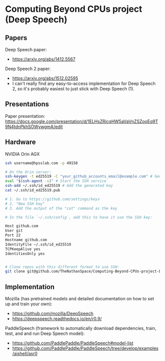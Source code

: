 # Computing Beyond CPUs project (Deep Speech)

## Papers

Deep Speech paper:

- https://arxiv.org/abs/1412.5567

Deep Speech 2 paper:

- https://arxiv.org/abs/1512.02595
- I can't really find any easy-to-access implementation for Deep Speech 2, so it's probably easiest to just stick with Deep Speech (1).

## Presentations

Paper presentation: https://docs.google.com/presentation/d/1ELHsZRicqHW5aVaVnZSZooEq9T9N4tdnPkhSOWywgmA/edit

## Hardware

NVIDIA Orin AGX

```bash
ssh username@hpsslab.com -p 49158
```
```bash
# On the Orin server:
ssh-keygen -t ed25519 -C "your_github_accounts_email@example.com" # Generate an SSH key
eval "$(ssh-agent -s)" # Start the SSH service
ssh-add ~/.ssh/id_ed25519 # Add the generated key
cat ~/.ssh/id_ed25519.pub

# 1. Go to https://github.com/settings/keys
# 2. "New SSH key"
# 3. Add the output of the "cat" command as the key

# In the file `~/.ssh/config`, add this to have it use the SSH key: 

Host github.com
User git
Port 22
Hostname github.com
IdentityFile ~/.ssh/id_ed25519
TCPKeepAlive yes
IdentitiesOnly yes


# Clone repos with this different format to use SSH:
git clone git@github.com/TheNathanSpace/Computing-Beyond-CPUs-project-Deep-Speech
```

## Implementation

Mozilla (has pretrained models and detailed documentation on how to set up and train your own):

- https://github.com/mozilla/DeepSpeech
- https://deepspeech.readthedocs.io/en/r0.9/

PaddleSpeech (framework to automatically download dependencies, train, test, and and run Deep Speech model):

- https://github.com/PaddlePaddle/PaddleSpeech#model-list
- https://github.com/PaddlePaddle/PaddleSpeech/tree/develop/examples/aishell/asr0
